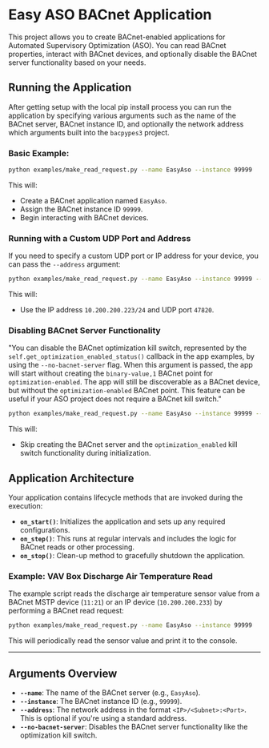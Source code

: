 # Easy ASO BACnet Application

This project allows you to create BACnet-enabled applications for Automated Supervisory Optimization (ASO). You can read BACnet properties, interact with BACnet devices, and optionally disable the BACnet server functionality based on your needs.


## Running the Application

After getting setup with the local pip install process you can run the application by specifying various arguments such as the name of the BACnet server, BACnet instance ID, and optionally the network address which arguments built into the `bacpypes3` project.

### Basic Example:

```bash
python examples/make_read_request.py --name EasyAso --instance 99999
```

This will:
- Create a BACnet application named `EasyAso`.
- Assign the BACnet instance ID `99999`.
- Begin interacting with BACnet devices.

### Running with a Custom UDP Port and Address

If you need to specify a custom UDP port or IP address for your device, you can pass the `--address` argument:

```bash
python examples/make_read_request.py --name EasyAso --instance 99999 --address 10.200.200.223/24:47820
```

This will:
- Use the IP address `10.200.200.223/24` and UDP port `47820`.

### Disabling BACnet Server Functionality

"You can disable the BACnet optimization kill switch, represented by the `self.get_optimization_enabled_status()` callback in the app examples, by using the `--no-bacnet-server` flag. When this argument is passed, the app will start without creating the `binary-value,1` BACnet point for `optimization-enabled`. The app will still be discoverable as a BACnet device, but without the `optimization-enabled` BACnet point. This feature can be useful if your ASO project does not require a BACnet kill switch."

```bash
python examples/make_read_request.py --name EasyAso --instance 99999 --no-bacnet-server
```

This will:
- Skip creating the BACnet server and the `optimization_enabled` kill switch functionality during initialization.
  
## Application Architecture

Your application contains lifecycle methods that are invoked during the execution:

- **`on_start()`**: Initializes the application and sets up any required configurations.
- **`on_step()`**: This runs at regular intervals and includes the logic for BACnet reads or other processing.
- **`on_stop()`**: Clean-up method to gracefully shutdown the application.

### Example: VAV Box Discharge Air Temperature Read

The example script reads the discharge air temperature sensor value from a BACnet MSTP device (`11:21`) or an IP device (`10.200.200.233`) by performing a BACnet read request:

```bash
python examples/make_read_request.py --name EasyAso --instance 99999
```

This will periodically read the sensor value and print it to the console.

---

## Arguments Overview

- **`--name`**: The name of the BACnet server (e.g., `EasyAso`).
- **`--instance`**: The BACnet instance ID (e.g., `99999`).
- **`--address`**: The network address in the format `<IP>/<Subnet>:<Port>`. This is optional if you're using a standard address.
- **`--no-bacnet-server`**: Disables the BACnet server functionality like the optimization kill switch.

